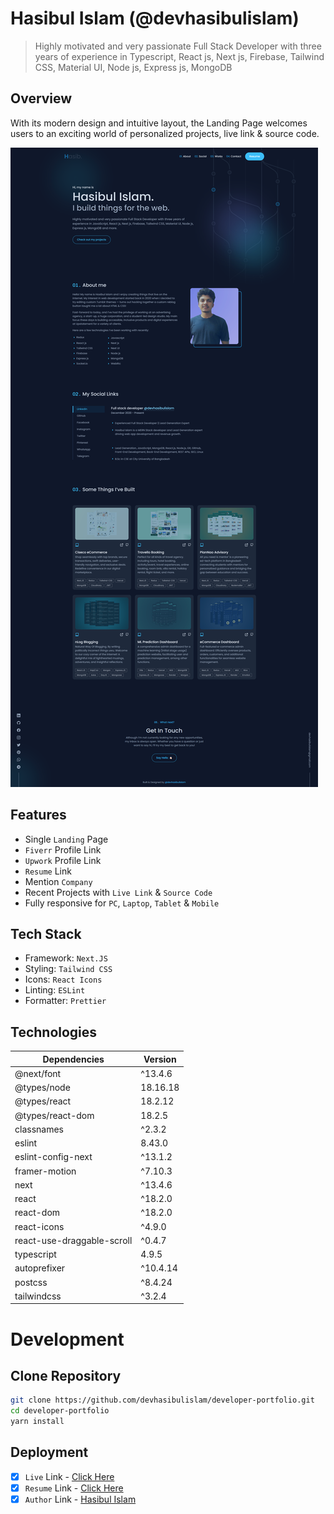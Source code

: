 # Hasibul Islam (@devhasibulislam)

> Highly motivated and very passionate Full Stack Developer with three years of experience in Typescript, React js, Next js, Firebase, Tailwind CSS, Material UI, Node js, Express js, MongoDB

## Overview

With its modern design and intuitive layout, the Landing Page welcomes users to an exciting world of personalized projects, live link & source code.

![devhasibulislam - v1](/devhasibulislam%20-%20v1.png)

## Features

- Single `Landing` Page
- `Fiverr` Profile Link
- `Upwork` Profile Link
- `Resume` Link
- Mention `Company`
- Recent Projects with `Live Link` & `Source Code`
- Fully responsive for `PC`, `Laptop`, `Tablet` & `Mobile`

## Tech Stack

- Framework: `Next.JS`
- Styling: `Tailwind CSS`
- Icons: `React Icons`
- Linting: `ESLint`
- Formatter: `Prettier`

## Technologies

| Dependencies               | Version  |
| -------------------------- | -------- |
| @next/font                 | ^13.4.6  |
| @types/node                | 18.16.18 |
| @types/react               | 18.2.12  |
| @types/react-dom           | 18.2.5   |
| classnames                 | ^2.3.2   |
| eslint                     | 8.43.0   |
| eslint-config-next         | ^13.1.2  |
| framer-motion              | ^7.10.3  |
| next                       | ^13.4.6  |
| react                      | ^18.2.0  |
| react-dom                  | ^18.2.0  |
| react-icons                | ^4.9.0   |
| react-use-draggable-scroll | ^0.4.7   |
| typescript                 | 4.9.5    |
| autoprefixer               | ^10.4.14 |
| postcss                    | ^8.4.24  |
| tailwindcss                | ^3.2.4   |

# Development

## Clone Repository

```bash
git clone https://github.com/devhasibulislam/developer-portfolio.git
cd developer-portfolio
yarn install
```

## Deployment

- [x] `Live` Link - [Click Here](https://devhasibulislam.vercel.app/)
- [x] `Resume` Link - [Click Here](https://drive.google.com/file/d/1Gdbax82oaBWz2_0-OYh44E7QvfB53wNS/view?usp=share_link)
- [x] `Author` Link - [Hasibul Islam](https://www.linkedin.com/in/devhasibulislam/)
